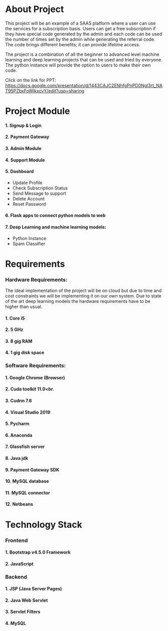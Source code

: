 # About Project
This project will be an example of a SAAS platform where a user can use the services for a subscription basis. Users can get a free subscription if  they have special code generated by the admin and each code can be used the number of times set by the admin while generating the referral code. The code brings different benefits; it can provide lifetime access.

The project is a combination of all the beginner to advanced level machine learning and deep learning projects that can be used and tried by everyone. The python instance will provide the option to users to make their own code.

Click on the link for PPT: https://docs.google.com/presentation/d/1443CAJC2ENhfgPnPD0Ngl3rt_NAT95PZbxFoWIkxcvY/edit?usp=sharing

# Project Module
#### 1. Signup & Login<br>
#### 2. Payment Gateway<br>
#### 3. Admin Module<br>
#### 4. Support Module<br>
#### 5. Dashboard<br>
  - Update Profile<br>
  - Check Subscription Status<br>
  - Send Message to support
  - Delete Account
  - Reset Password
#### 6. Flask apps to connect python models to web
#### 7. Deep Learning and machine learning models:
  - Python Instance
  - Spam Classifier

# Requirements
### Hardware Requirements:
The ideal implementation of the project will be on cloud but due to time and cost constraints we will be implementing it on our own system. Due to state of the art deep learning models the hardware requirements have to be higher than usual.

#### 1. Core i5 <br>
#### 2. 5 GHz <br>
#### 3. 8 gig RAM <br>
#### 4. 1 gig disk space

### Software Requirements:
#### 1. Google Chrome (Browser)<br>
#### 2. Cuda toolkit 11.0<br.
#### 3. Cudnn 7.6<br>
#### 4. Visual Studio 2019<br>
#### 5. Pycharm<br>
#### 6. Anaconda<br>
#### 7. Glassfish server<br>
#### 8. Java jdk<br>
#### 9. Payment Gateway SDK<br>
#### 10. MySQL database<br>
#### 11. MySQL connector<br>
#### 12. Netbeans<br>



# Technology Stack
### Frontend
#### 1. Bootstrap v4.5.0 Framework
#### 2. JavaScript

### Backend
#### 1. JSP (Java Server Pages)
#### 2. Java Web Servlet
#### 3. Servlet Filters
#### 4. MySQL 
